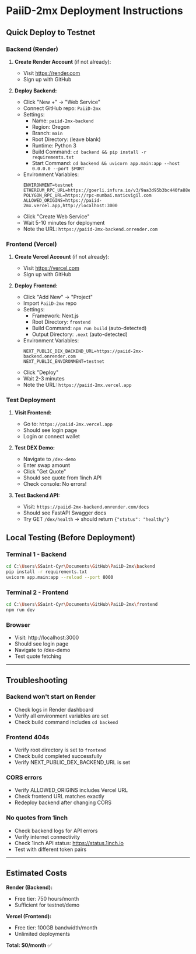 # PaiiD-2mx Deployment Instructions

## Quick Deploy to Testnet

### Backend (Render)

1. **Create Render Account** (if not already):
   - Visit https://render.com
   - Sign up with GitHub

2. **Deploy Backend:**
   - Click "New +" → "Web Service"
   - Connect GitHub repo: `PaiiD-2mx`
   - Settings:
     - Name: `paiid-2mx-backend`
     - Region: Oregon
     - Branch: `main`
     - Root Directory: (leave blank)
     - Runtime: Python 3
     - Build Command: `cd backend && pip install -r requirements.txt`
     - Start Command: `cd backend && uvicorn app.main:app --host 0.0.0.0 --port $PORT`
   - Environment Variables:
     ```
     ENVIRONMENT=testnet
     ETHEREUM_RPC_URL=https://goerli.infura.io/v3/9aa3d95b3bc440fa88ea12eaa4456161
     POLYGON_RPC_URL=https://rpc-mumbai.maticvigil.com
     ALLOWED_ORIGINS=https://paiid-2mx.vercel.app,http://localhost:3000
     ```
   - Click "Create Web Service"
   - Wait 5-10 minutes for deployment
   - Note the URL: `https://paiid-2mx-backend.onrender.com`

### Frontend (Vercel)

1. **Create Vercel Account** (if not already):
   - Visit https://vercel.com
   - Sign up with GitHub

2. **Deploy Frontend:**
   - Click "Add New" → "Project"
   - Import `PaiiD-2mx` repo
   - Settings:
     - Framework: Next.js
     - Root Directory: `frontend`
     - Build Command: `npm run build` (auto-detected)
     - Output Directory: `.next` (auto-detected)
   - Environment Variables:
     ```
     NEXT_PUBLIC_DEX_BACKEND_URL=https://paiid-2mx-backend.onrender.com
     NEXT_PUBLIC_ENVIRONMENT=testnet
     ```
   - Click "Deploy"
   - Wait 2-3 minutes
   - Note the URL: `https://paiid-2mx.vercel.app`

### Test Deployment

1. **Visit Frontend:**
   - Go to: `https://paiid-2mx.vercel.app`
   - Should see login page
   - Login or connect wallet

2. **Test DEX Demo:**
   - Navigate to `/dex-demo`
   - Enter swap amount
   - Click "Get Quote"
   - Should see quote from 1inch API
   - Check console: No errors!

3. **Test Backend API:**
   - Visit: `https://paiid-2mx-backend.onrender.com/docs`
   - Should see FastAPI Swagger docs
   - Try GET `/dex/health` → should return `{"status": "healthy"}`

## Local Testing (Before Deployment)

### Terminal 1 - Backend
```bash
cd C:\Users\SSaint-Cyr\Documents\GitHub\PaiiD-2mx\backend
pip install -r requirements.txt
uvicorn app.main:app --reload --port 8000
```

### Terminal 2 - Frontend  
```bash
cd C:\Users\SSaint-Cyr\Documents\GitHub\PaiiD-2mx\frontend
npm run dev
```

### Browser
- Visit: http://localhost:3000
- Should see login page
- Navigate to /dex-demo
- Test quote fetching

---

## Troubleshooting

### Backend won't start on Render
- Check logs in Render dashboard
- Verify all environment variables are set
- Check build command includes `cd backend`

### Frontend 404s
- Verify root directory is set to `frontend`
- Check build completed successfully
- Verify NEXT_PUBLIC_DEX_BACKEND_URL is set

### CORS errors
- Verify ALLOWED_ORIGINS includes Vercel URL
- Check frontend URL matches exactly
- Redeploy backend after changing CORS

### No quotes from 1inch
- Check backend logs for API errors
- Verify internet connectivity
- Check 1inch API status: https://status.1inch.io
- Test with different token pairs

---

## Estimated Costs

**Render (Backend):**
- Free tier: 750 hours/month
- Sufficient for testnet/demo

**Vercel (Frontend):**
- Free tier: 100GB bandwidth/month  
- Unlimited deployments

**Total: $0/month** ✅

